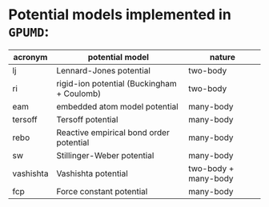 #  Potential models implemented in `GPUMD`:

| acronym   | potential model                             | nature               |
|-----------|---------------------------------------------|----------------------|
| lj        | Lennard-Jones potential                     | two-body             |
| ri        | rigid-ion potential (Buckingham + Coulomb)  | two-body             |
| eam       | embedded atom model potential               | many-body            |
| tersoff   | Tersoff potential                           | many-body            |
| rebo      | Reactive empirical bond order potential     | many-body            |
| sw        | Stillinger-Weber potential                  | many-body            |
| vashishta | Vashishta potential                         | two-body + many-body |
| fcp       | Force constant potential                    | many-body            |
